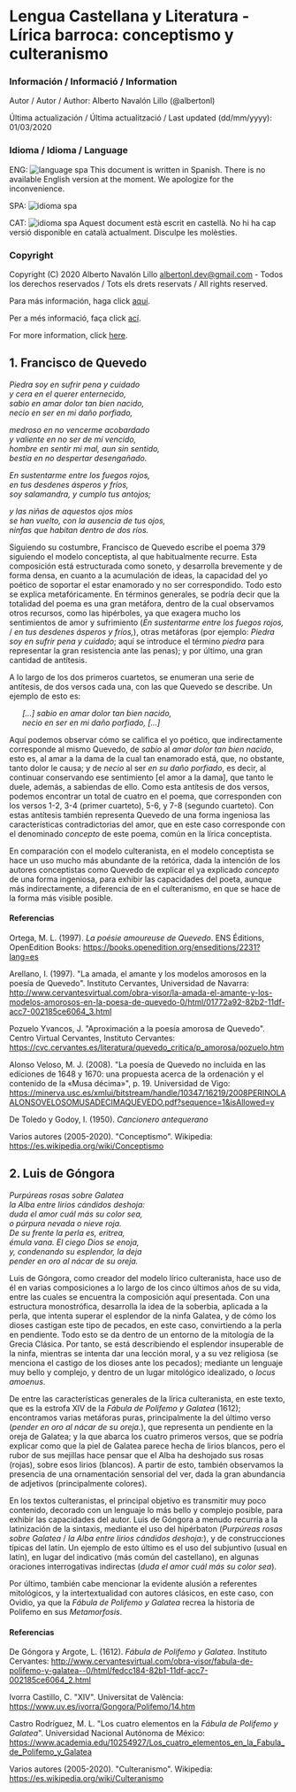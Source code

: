 # Lengua Castellana y Literatura - Lírica barroca: conceptismo y culteranismo

### Información / Informació / Information

Autor / Autor / Author: Alberto Navalón Lillo (@albertonl)

Última actualización / Última actualització / Last updated (dd/mm/yyyy): 01/03/2020

### Idioma / Idioma / Language

ENG: ![language spa](https://img.shields.io/badge/language-spa-orange.svg) This document is written in Spanish. There is no available English version at the moment. We apologize for the inconvenience.

SPA: ![idioma spa](https://img.shields.io/badge/idioma-spa-orange.svg)

CAT: ![idioma spa](https://img.shields.io/badge/idioma-spa-orange.svg) Aquest document està escrit en castellà. No hi ha cap versió disponible en català actualment. Disculpe les molèsties.

### Copyright

Copyright (C) 2020 Alberto Navalón Lillo <albertonl.dev@gmail.com> - Todos los derechos reservados / Tots els drets reservats / All rights reserved.

Para más información, haga click [aquí](https://github.com/albertonl/ies/blob/master/COPYRIGHT-spa).

Per a més informació, faça click [ací](https://github.com/albertonl/ies/blob/master/COPYRIGHT-cat).

For more information, click [here](https://github.com/albertonl/ies/blob/master/COPYRIGHT).

## 1. Francisco de Quevedo

_Piedra soy en sufrir pena y cuidado_<br/>
_y cera en el querer enternecido,_<br/>
_sabio en amar dolor tan bien nacido,_<br/>
_necio en ser en mi daño porfiado,_

_medroso en no vencerme acobardado_<br/>
_y valiente en no ser de mí vencido,_<br/>
_hombre en sentir mi mal, aun sin sentido,_<br/>
_bestia en no despertar desengañado._

_En sustentarme entre los fuegos rojos,_<br/>
_en tus desdenes ásperos y fríos,_<br/>
_soy salamandra, y cumplo tus antojos;_

_y las niñas de aquestos ojos míos_<br/>
_se han vuelto, con la ausencia de tus ojos,_<br/>
_ninfas que habitan dentro de dos ríos._

Siguiendo su costumbre, Francisco de Quevedo escribe el poema 379 siguiendo el modelo conceptista, al que habitualmente recurre. Esta composición está estructurada como soneto, y desarrolla brevemente y de forma densa, en cuanto a la acumulación de ideas, la capacidad del yo poético de soportar el estar enamorado y no ser correspondido. Todo esto se explica metafóricamente. En términos generales, se podría decir que la totalidad del poema es una gran metáfora, dentro de la cual observamos otros recursos, como las hipérboles, ya que exagera mucho los sentimientos de amor y sufrimiento (_En sustentarme entre los fuegos rojos,_ / _en tus desdenes ásperos y fríos,_), otras metáforas (por ejemplo: _Piedra soy en sufrir pena y cuidado_; aquí se introduce el término _piedra_ para representar la gran resistencia ante las penas); y por último, una gran cantidad de antítesis.

A lo largo de los dos primeros cuartetos, se enumeran una serie de antítesis, de dos versos cada una, con las que Quevedo se describe. Un ejemplo de esto es:

&nbsp;&nbsp;&nbsp;&nbsp;&nbsp;&nbsp;_[...] sabio en amar dolor tan bien nacido,_<br/>
&nbsp;&nbsp;&nbsp;&nbsp;&nbsp;&nbsp;_necio en ser en mi daño porfiado, [...]_

Aquí podemos observar cómo se califica el yo poético, que indirectamente corresponde al mismo Quevedo, de _sabio_ al _amar dolor tan bien nacido_, esto es, al amar a la dama de la cual tan enamorado está, que, no obstante, tanto dolor le causa; y de _necio_ al ser _en su daño porfiado_, es decir, al continuar conservando ese sentimiento [el amor a la dama], que tanto le duele, además, a sabiendas de ello. Como esta antítesis de dos versos, podemos encontrar un total de cuatro en el poema, que corresponden con los versos 1-2, 3-4 (primer cuarteto), 5-6, y 7-8 (segundo cuarteto). Con estas antítesis también representa Quevedo de una forma ingeniosa las características contradictorias del amor, que en este caso corresponde con el denominado _concepto_ de este poema, común en la lírica conceptista.

En comparación con el modelo culteranista, en el modelo conceptista se hace un uso mucho más abundante de la retórica, dada la intención de los autores conceptistas como Quevedo de explicar el ya explicado _concepto_ de una forma ingeniosa, para exhibir las capacidades del poeta, aunque más indirectamente, a diferencia de en el culteranismo, en que se hace de la forma más visible posible.

#### Referencias

Ortega, M. L. (1997). _La poésie amoureuse de Quevedo_. ENS Éditions, OpenEdition Books: https://books.openedition.org/enseditions/2231?lang=es

Arellano, I. (1997). "La amada, el amante y los modelos amorosos en la poesía de Quevedo". Instituto Cervantes, Universidad de Navarra: http://www.cervantesvirtual.com/obra-visor/la-amada-el-amante-y-los-modelos-amorosos-en-la-poesa-de-quevedo-0/html/01772a92-82b2-11df-acc7-002185ce6064_3.html

Pozuelo Yvancos, J. "Aproximación a la poesía amorosa de Quevedo". Centro Virtual Cervantes, Instituto Cervantes: https://cvc.cervantes.es/literatura/quevedo_critica/p_amorosa/pozuelo.htm

Alonso Veloso, M. J. (2008). "La poesía de Quevedo no incluida en las ediciones de 1648 y 1670: una propuesta acerca de la ordenación y el contenido de la «Musa décima»", p. 19. Universidad de Vigo: https://minerva.usc.es/xmlui/bitstream/handle/10347/16219/2008PERINOLAALONSOVELOSOMUSADECIMAQUEVEDO.pdf?sequence=1&isAllowed=y

De Toledo y Godoy, I. (1950). _Cancionero antequerano_

Varios autores (2005-2020). "Conceptismo". Wikipedia: https://es.wikipedia.org/wiki/Conceptismo

## 2. Luis de Góngora

_Purpúreas rosas sobre Galatea_<br/>
_la Alba entre lirios cándidos deshoja:_<br/>
_duda el amor cuál más su color sea,_<br/>
_o púrpura nevada o nieve roja._<br/>
_De su frente la perla es, eritrea,_<br/>
_émula vana. El ciego Dios se enoja,_<br/>
_y, condenando su esplendor, la deja_<br/>
_pender en oro al nácar de su oreja._

Luis de Góngora, como creador del modelo lírico culteranista, hace uso de él en varias composiciones a lo largo de los cinco últimos años de su vida, entre las cuales se encuentra la composición aquí presentada. Con una estructura monostrófica, desarrolla la idea de la soberbia, aplicada a la perla, que intenta superar el esplendor de la ninfa Galatea, y de cómo los dioses castigan este tipo de pecados, en este caso, convirtiendo a la perla en pendiente. Todo esto se da dentro de un entorno de la mitología de la Grecia Clásica. Por tanto, se está describiendo el esplendor insuperable de la ninfa, mientras se intenta dar una lección moral, y a su vez religiosa (se menciona el castigo de los dioses ante los pecados); mediante un lenguaje muy bello y complejo, y dentro de un lugar mitológico idealizado, o _locus amoenus_.

De entre las características generales de la lírica culteranista, en este texto, que es la estrofa XIV de la _Fábula de Polifemo y Galatea_ (1612); encontramos varias metáforas puras, principalmente la del último verso (_pender en oro al nácar de su oreja._), que representa un pendiente en la oreja de Galatea; y la que abarca los cuatro primeros versos, que se podría explicar como que la piel de Galatea parece hecha de lirios blancos, pero el rubor de sus mejillas hace pensar que el Alba ha deshojado sus rosas (rojas), sobre esos lirios (blancos). A partir de esto, también observamos la presencia de una ornamentación sensorial del ver, dada la gran abundancia de adjetivos (principalmente colores).

En los textos culteranistas, el principal objetivo es transmitir muy poco contenido, decorado con un lenguaje lo más bello y complejo posible, para exhibir las capacidades del autor. Luis de Góngora a menudo recurría a la latinización de la sintaxis, mediante el uso del hipérbaton (_Purpúreas rosas sobre Galatea_ / _la Alba entre lirios cándidos deshoja:_), y de construcciones típicas del latín. Un ejemplo de esto último es el uso del subjuntivo (usual en latín), en lugar del indicativo (más común del castellano), en algunas oraciones interrogativas indirectas (_duda el amor cuál más su color sea_).

Por último, también cabe mencionar la evidente alusión a referentes mitológicos, y la intertextualidad con autores clásicos, en este caso, con Ovidio, ya que la _Fábula de Polifemo y Galatea_ recrea la historia de Polifemo en sus _Metamorfosis_.

#### Referencias

De Góngora y Argote, L. (1612). _Fábula de Polifemo y Galatea_. Instituto Cervantes: http://www.cervantesvirtual.com/obra-visor/fabula-de-polifemo-y-galatea--0/html/fedcc184-82b1-11df-acc7-002185ce6064_2.html

Ivorra Castillo, C. "XIV". Universitat de València: https://www.uv.es/ivorra/Gongora/Polifemo/14.htm

Castro Rodríguez, M. L. "Los cuatro elementos en la _Fábula de Polifemo y Galatea_". Universidad Nacional Autónoma de México: https://www.academia.edu/10254927/Los_cuatro_elementos_en_la_Fabula_de_Polifemo_y_Galatea

Varios autores (2005-2020). "Culteranismo". Wikipedia: https://es.wikipedia.org/wiki/Culteranismo
